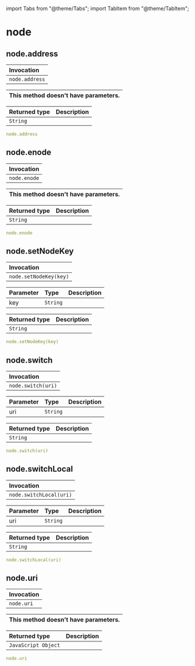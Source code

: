 import Tabs from "@theme/Tabs";
import TabItem from "@theme/TabItem";

# node


## node.address

| Invocation |
| :--- |
| `node.address` |

| This method doesn't have parameters. |
| :--- |

| Returned type | Description |
| :--- | :--- |
| `String` |  |

``` yaml title="Example request of node.address" 
node.address
```


## node.enode

| Invocation |
| :--- |
| `node.enode` |

| This method doesn't have parameters. |
| :--- |

| Returned type | Description |
| :--- | :--- |
| `String` |  |

``` yaml title="Example request of node.enode" 
node.enode
```


## node.setNodeKey

| Invocation |
| :--- |
| `node.setNodeKey(key)` |

| Parameter | Type | Description |
| :--- | :--- | :--- |
| key | `String` |  |

| Returned type | Description |
| :--- | :--- |
| `String` |  |

``` yaml title="Example request of node.setNodeKey" 
node.setNodeKey(key)
```


## node.switch

| Invocation |
| :--- |
| `node.switch(uri)` |

| Parameter | Type | Description |
| :--- | :--- | :--- |
| uri | `String` |  |

| Returned type | Description |
| :--- | :--- |
| `String` |  |

``` yaml title="Example request of node.switch" 
node.switch(uri)
```


## node.switchLocal

| Invocation |
| :--- |
| `node.switchLocal(uri)` |

| Parameter | Type | Description |
| :--- | :--- | :--- |
| uri | `String` |  |

| Returned type | Description |
| :--- | :--- |
| `String` |  |

``` yaml title="Example request of node.switchLocal" 
node.switchLocal(uri)
```


## node.uri

| Invocation |
| :--- |
| `node.uri` |

| This method doesn't have parameters. |
| :--- |

| Returned type | Description |
| :--- | :--- |
| `JavaScript Object` |  |

``` yaml title="Example request of node.uri" 
node.uri
```


